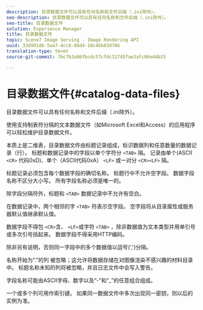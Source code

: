 ```yaml
---
description: 目录数据文件可以具有任何名称和文件后缀（.ini除外）。
seo-description: 目录数据文件可以具有任何名称和文件后缀（.ini除外）。
seo-title: 目录数据文件
solution: Experience Manager
title: 目录数据文件
topic: Scene7 Image Serving - Image Rendering API
uuid: 33d991d6-5aa7-4cc6-88d4-10c4bb83d786
translation-type: tm+mt
source-git-commit: 7bc7b3a86fbcdc57cfdc31745fae3afc06e44b15

---
```



# 目录数据文件{#catalog-data-files}

目录数据文件可以具有任何名称和文件后缀（.ini除外）。

使用支持制表符分隔的文本数据文件（如Microsoft Excel和Access）的应用程序可以轻松维护目录数据文件。

本质上是二维表，目录数据文件由标题记录组成，标识数据列和任意数量的数据记录（行）。 标题和数据记录中的字段以单个字符分 `<TAB>` 隔。 记录由单个(ASCII `<CR>` 代码0xD)、单个（ASCII代码0xA） `<LF>` 或一对分 `<CR><LF>` 隔。

标题记录必须包含每个数据字段的确切名称。 标题行中不允许空字段。 数据字段名称不区分大小写。 所有字段名称必须是唯一的。

除字段分隔符外，标题和 `<TAB>` 数据记录中不允许有空白。

在数据记录中，两个相邻的字 `<TAB>` 符表示空字段。 空字段将从目录属性或服务器默认值继承默认值。

数据字段不得包 `<CR>`含、 `<LF>`或字符 `<TAB>` ，除非数据值为文本类型并用单引号或多次引号括起来。 数据字段不得采用HTTP编码。

除非另有说明，否则同一字段中的多个数据值以逗号(&#39;,&#39;)分隔。

名称开始为“.”的列 被忽略；这允许将数据存储在对图像渲染不感兴趣的材料目录中。 标题名称未知的列将被忽略，并且日志文件中会写入警告。

字段名称可能由ASCII字母、数字以及“-”和“_”的任意组合组成。

一个或多个列可用作索引键。 如果同一数据文件中多次出现同一密钥，则以后的实例为准。
